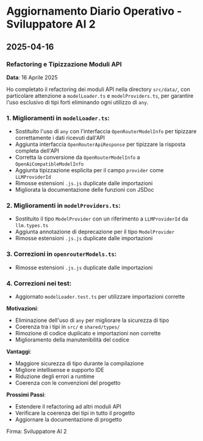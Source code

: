 # Aggiornamento Diario Operativo - Sviluppatore AI 2

## 2025-04-16
### Refactoring e Tipizzazione Moduli API

**Data**: 16 Aprile 2025

Ho completato il refactoring dei moduli API nella directory `src/data/`, con particolare attenzione a `modelLoader.ts` e `modelProviders.ts`, per garantire l'uso esclusivo di tipi forti eliminando ogni utilizzo di `any`.

### 1. Miglioramenti in `modelLoader.ts`:
- Sostituito l'uso di `any` con l'interfaccia `OpenRouterModelInfo` per tipizzare correttamente i dati ricevuti dall'API
- Aggiunta interfaccia `OpenRouterApiResponse` per tipizzare la risposta completa dell'API
- Corretta la conversione da `OpenRouterModelInfo` a `OpenAiCompatibleModelInfo`
- Aggiunta tipizzazione esplicita per il campo `provider` come `LLMProviderId`
- Rimosse estensioni `.js.js` duplicate dalle importazioni
- Migliorata la documentazione delle funzioni con JSDoc

### 2. Miglioramenti in `modelProviders.ts`:
- Sostituito il tipo `ModelProvider` con un riferimento a `LLMProviderId` da `llm.types.ts`
- Aggiunta annotazione di deprecazione per il tipo `ModelProvider`
- Rimosse estensioni `.js.js` duplicate dalle importazioni

### 3. Correzioni in `openrouterModels.ts`:
- Rimosse estensioni `.js.js` duplicate dalle importazioni

### 4. Correzioni nei test:
- Aggiornato `modelLoader.test.ts` per utilizzare importazioni corrette

**Motivazioni**:
- Eliminazione dell'uso di `any` per migliorare la sicurezza di tipo
- Coerenza tra i tipi in `src/` e `shared/types/`
- Rimozione di codice duplicato e importazioni non corrette
- Miglioramento della manutenibilità del codice

**Vantaggi**:
- Maggiore sicurezza di tipo durante la compilazione
- Migliore intellisense e supporto IDE
- Riduzione degli errori a runtime
- Coerenza con le convenzioni del progetto

**Prossimi Passi**:
- Estendere il refactoring ad altri moduli API
- Verificare la coerenza dei tipi in tutto il progetto
- Aggiornare la documentazione di progetto

Firma: Sviluppatore AI 2